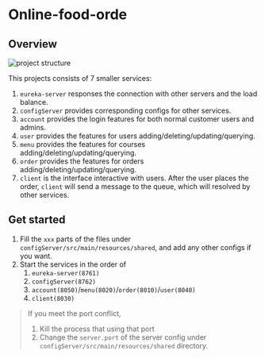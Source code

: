 # Online-food-orde

## Overview

![project structure](https://tva1.sinaimg.cn/large/e6c9d24egy1h6kv5yvvqej20l60didgk.jpg)

This projects consists of 7 smaller services:

1. `eureka-server` responses the connection with other servers and the load balance.
2. `configServer` provides corresponding configs for other services.
3. `account` provides the login features for both normal customer users and admins.
4. `user` provides the features for users adding/deleting/updating/querying.
5. `menu` provides the features  for courses adding/deleting/updating/querying.
6. `order` provides the features for orders adding/deleting/updating/querying.
7. `client` is the interface interactive with users. After the user places the order, `client` will send a message to the queue, which will resolved by other services.

## Get started

1. Fill the `xxx` parts of the files under  `configServer/src/main/resources/shared`, and add any other configs if you want.
2. Start the services in the order of 
   1. `eureka-server(8761)`
   2. `configServer(8762)`
   3. `account(8050)`/`menu(8020)`/`order(8010)`/`user(8040)`
   4. `client(8030)`

> If you meet the port conflict,
>
> 1. Kill the process that using that port
> 2. Change the `server.port` of the server config under `configServer/src/main/resources/shared` directory.

